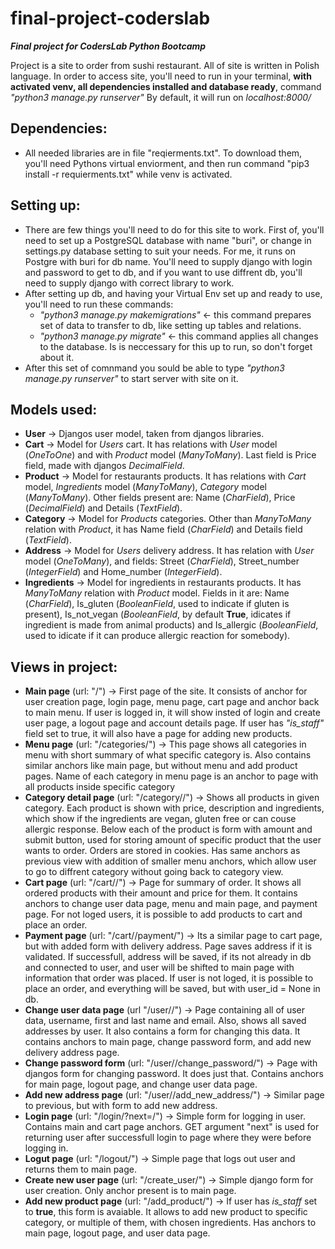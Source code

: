# final-project-coderslab
__*Final project for CodersLab Python Bootcamp*__

Project is a site to order from sushi restaurant. All of site is written in Polish language.
In order to access site, you'll need to run in your terminal, **with activated venv, all dependencies installed and database ready**, command *"python3 manage.py runserver"*
By default, it will run on _localhost:8000/_

## Dependencies:
* All needed libraries are in file "reqierments.txt". To download them, you'll need Pythons virtual enviorment, and then run command "pip3 install -r requierments.txt" while venv is activated.

## Setting up:
* There are few things you'll need to do for this site to work. First of, you'll need to set up a PostgreSQL database with name "buri", or change in settings.py database setting to suit your needs. For me, it runs on Postgre with buri for db name. You'll need to supply django with login and password to get to db, and if you want to use diffrent db, you'll need to supply django with correct library to work.
* After setting up db, and having your Virtual Env set up and ready to use, you'll need to run these commands:
  * _"python3 manage.py makemigrations"_ <- this command prepares set of data to transfer to db, like setting up tables and relations.
  * _"python3 manage.py migrate"_ <- this command applies all changes to the database. Is is neccessary for this up to run, so don't forget about it.
* After this set of comnmand you sould be able to type _"python3 manage.py runserver"_ to start server with site on it.

## Models used: 
*  **User** -> Djangos user model, taken from djangos libraries.
*  **Cart** -> Model for *Users* cart. It has relations with *User* model (*OneToOne*) and with *Product* model (*ManyToMany*). Last field is Price field, made with djangos *DecimalField*.
*  **Product** -> Model for restaurants products. It has relations with *Cart* model, *Ingredients* model (*ManyToMany*), *Category* model (*ManyToMany*). Other fields present are: Name (*CharField*), Price (*DecimalField*) and Details (*TextField*).
*  **Category** -> Model for *Products* categories. Other than *ManyToMany* relation with *Product*, it has Name field (*CharField*) and Details field (*TextField*).
*  **Address** -> Model for *Users* delivery address. It has relation with *User* model (*OneToMany*), and fields: Street (*CharField*), Street_number (*IntegerField*) and Home_number (*IntegerField*).
*  **Ingredients** -> Model for ingredients in restaurants products. It has *ManyToMany* relation with *Product* model. Fields in it are: Name (*CharField*), Is_gluten (*BooleanField*, used to indicate if gluten is present), Is_not_vegan (*BooleanField*, by default **True**, idicates if ingredient is made from animal products) and Is_allergic (*BooleanField*, used to idicate if it can produce allergic reaction for somebody).

## Views in project:
*  **Main page** (url: "/") -> First page of the site. It consists of anchor for user creation page, login page, menu page, cart page and anchor back to main menu. If user is logged in, it will show insted of login and create user page, a logout page and account details page. If user has _"is_staff"_ field set to true, it will also have a page for adding new products.
*  **Menu page** (url: "/categories/") -> This page shows all categories in menu with short summary of what specific category is. Also contains similar anchors like main page, but without menu and add product pages. Name of each category in menu page is an anchor to page with all products inside specific category
*  **Category detail page** (url: "/category/<category id>/") -> Shows all products in given category. Each product is shown with price, description and ingredients, which show if the ingredients are vegan, gluten free or can couse allergic response. Below each of the product is form with amount and submit button, used for storing amount of specific product that the user wants to order. Orders are stored in cookies. Has same anchors as previous view with addition of smaller menu anchors, which allow user to go to diffrent category without going back to category view.
*  **Cart page** (url: "/cart/<user id>/") -> Page for summary of order. It shows all ordered products with their amount and price for them. It contains anchors to change user data page, menu and main page, and payment page. For not loged users, it is possible to add products to cart and place an order.
*  **Payment page** (url: "/cart/<user id>/payment/") -> Its a similar page to cart page, but with added form with delivery address. Page saves address if it is validated. If successfull, address will be saved, if its not already in db and connected to user, and user will be shifted to main page with information that order was placed. If user is not loged, it is possible to place an order, and everything will be saved, but with user_id = None in db.
*  **Change user data page** (url "/user/<user id>/") -> Page containing all of user data, username, first and last name and email. Also, shows all saved addresses by user. It also contains a form for changing this data. It contains anchors to main page, change password form, and add new delivery address page.
*  **Change password form** (url: "/user/<user id>/change_password/") -> Page with djangos form for changing password. It does just that. Contains anchors for main page, logout page, and change user data page.
*  **Add new address page** (url: "/user/<user id>/add_new_address/") -> Similar page to previous, but with form to add new address.
*  **Login page** (url: "/login/?next=<url>/") -> Simple form for logging in user. Contains main and cart page anchors. GET argument "next" is used for returning user after successfull login to page where they were before logging in.
*  **Logut page** (url: "/logout/") -> Simple page that logs out user and returns them to main page.
*  **Create new user page** (url: "/create_user/") -> Simple django form for user creation. Only anchor present is to main page.
*  **Add new product page** (url: "/add_product/") -> If user has *is_staff* set to __true__, this form is avaiable. It allows to add new product to specific category, or multiple of them, with chosen ingredients. Has anchors to main page, logout page, and user data page.
  
  
  
